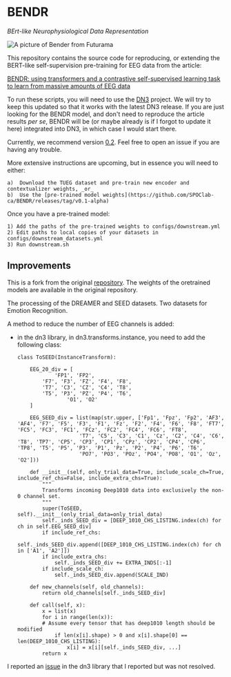 # BENDR

_BErt-like Neurophysiological Data Representation_

![A picture of Bender from Futurama][logo]

This repository contains the source code for reproducing, or extending the BERT-like self-supervision pre-training for EEG data from the article:

[BENDR: using transformers and a contrastive self-supervised learning task to learn from massive amounts of EEG data](https://arxiv.org/pdf/2101.12037.pdf)

To run these scripts, you will need to use the [DN3](https://dn3.readthedocs.io/en/latest/) project. We will try to keep this updated so that it works with the latest DN3 release. If you are just looking for the BENDR model, and don't need to reproduce the article results _per se_, BENDR will be (or maybe already is if I forgot to update it here) integrated into DN3, in which case I would start there.

Currently, we recommend version [0.2](https://github.com/SPOClab-ca/dn3/tree/v0.2-alpha). Feel free to open an issue if you are having any trouble.

More extensive instructions are upcoming, but in essence you will need to either:

    a)  Download the TUEG dataset and pre-train new encoder and contextualizer weights, _or_
    b)  Use the [pre-trained model weights](https://github.com/SPOClab-ca/BENDR/releases/tag/v0.1-alpha)

Once you have a pre-trained model:

    1) Add the paths of the pre-trained weights to configs/downstream.yml
    2) Edit paths to local copies of your datasets in configs/downstream_datasets.yml
    3) Run downstream.sh

## Improvements

[logo]: BENDR-jacking-on.gif "Bender Jacking-on"

This is a fork from the original [repository](https://github.com/SPOClab-ca/BENDR). The weights of the oretrained models are available in the original repository.

The processing of the DREAMER and SEED datasets. Two datasets for Emotion Recognition.

A method to reduce the number of EEG channels is added:

- in the dn3 library, in dn3.transforms.instance, you need to add the following class:

  ```
  class ToSEED(InstanceTransform):

      EEG_20_div = [
              'FP1', 'FP2',
          'F7', 'F3', 'FZ', 'F4', 'F8',
          'T7', 'C3', 'CZ', 'C4', 'T8',
          'T5', 'P3', 'PZ', 'P4', 'T6',
                  'O1', 'O2'
      ]

      EEG_SEED_div = list(map(str.upper, ['Fp1', 'Fpz', 'Fp2', 'AF3', 'AF4', 'F7', 'F5', 'F3', 'F1', 'Fz', 'F2', 'F4', 'F6', 'F8', 'FT7', 'FC5', 'FC3', 'FC1', 'FCz', 'FC2', 'FC4', 'FC6', 'FT8',
                      'T7', 'C5', 'C3', 'C1', 'Cz', 'C2', 'C4', 'C6', 'T8', 'TP7', 'CP5', 'CP3', 'CP1', 'CPz', 'CP2', 'CP4', 'CP6', 'TP8', 'T5', 'P5', 'P3', 'P1', 'Pz', 'P2', 'P4', 'P6', 'T6',
                      'PO7', 'PO3', 'POz', 'PO4', 'PO8', 'O1', 'Oz', 'O2']))

      def __init__(self, only_trial_data=True, include_scale_ch=True, include_ref_chs=False, include_extra_chs=True):
          """
          Transforms incoming Deep1010 data into exclusively the non-0 channel set.
          """
          super(ToSEED, self).__init__(only_trial_data=only_trial_data)
          self._inds_SEED_div = [DEEP_1010_CHS_LISTING.index(ch) for ch in self.EEG_SEED_div]
          if include_ref_chs:
              self._inds_SEED_div.append([DEEP_1010_CHS_LISTING.index(ch) for ch in ['A1', 'A2']])
          if include_extra_chs:
              self._inds_SEED_div += EXTRA_INDS[:-1]
          if include_scale_ch:
              self._inds_SEED_div.append(SCALE_IND)

      def new_channels(self, old_channels):
          return old_channels[self._inds_SEED_div]

      def call(self, x):
          x = list(x)
          for i in range(len(x)):
          # Assume every tensor that has deep1010 length should be modified
              if len(x[i].shape) > 0 and x[i].shape[0] == len(DEEP_1010_CHS_LISTING):
                  x[i] = x[i][self._inds_SEED_div, ...]
          return x
  ```

I reported an [issue](https://github.com/SPOClab-ca/dn3/issues/84) in the dn3 library that I reported but was not resolved.
